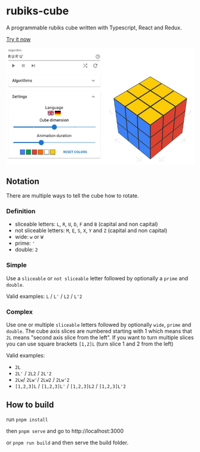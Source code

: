 # rubiks-cube

A programmable rubiks cube written with Typescript, React and Redux.

[Try it now](https://seiichi-yahiro.github.io/rubiks-cube/)

![Rubiks-Cube](./example.jpg)

## Notation

There are multiple ways to tell the cube how to rotate.

### Definition

-   sliceable letters: `L`, `R`, `U`, `D`, `F` and `B` (capital and non capital)
-   not sliceable letters: `M`, `E`, `S`, `X`, `Y` and `Z` (capital and non capital)
-   wide: `w` or `W`
-   prime: `'`
-   double: `2`

### Simple

Use a `sliceable` or `not sliceable` letter followed by optionally a `prime` and `double`.

Valid examples: `L` / `L'` / `L2` / `L'2`

### Complex

Use one or multiple `sliceable` letters followed by optionally `wide`, `prime` and `double`.
The cube axis slices are numbered starting with 1 which means that `2L` means "second axis slice from the left".
If you want to turn multiple slices you can use square brackets `[1,2]L` (turn slice 1 and 2 from the left)

Valid examples:

-   `2L`
-   `2L'` / `2L2` / `2L'2`
-   `2Lw`/ `2Lw'`/ `2Lw2` / `2Lw'2`
-   `[1,2,3]L` / `[1,2,3]L'` / `[1,2,3]L2` / `[1,2,3]L'2`

## How to build

run `pnpm install`

then `pnpm serve` and go to http://localhost:3000

or `pnpm run build` and then serve the build folder.
